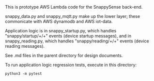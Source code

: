 This is prototype AWS Lambda code for the SnappySense back-end.

snappy_data.py and snappy_mqtt.py make up the lower layer; these commonicate with AWS dynamodb and
AWS iot-data.

Application logic is in snappy_startup.py, which handles "snappy/startup/+/+" events (device startup
messages), and in snappy_reading.py, which handles "snappy/reading/+/+" events (device reading
messages).

See .md files in the parent directory for design documents.

To run application logic regression tests, execute in this directory:
```
python3 -m pytest
```
